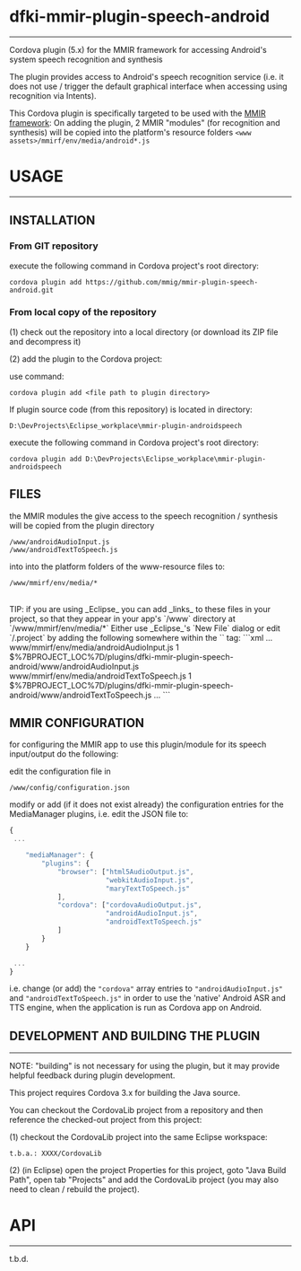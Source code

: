 # dfki-mmir-plugin-speech-android
----

Cordova plugin (5.x) for the MMIR framework for accessing Android's system speech recognition and synthesis



The plugin provides access to Android's speech recognition service (i.e. it does not use / trigger
the default graphical interface when accessing using recognition via Intents).


This Cordova plugin is specifically targeted to be used with the [MMIR framework][1]: 
On adding the plugin, 2 MMIR "modules" (for recognition and synthesis) will be copied
into the platform's resource folders `<www assets>/mmirf/env/media/android*.js`

# USAGE
------

## INSTALLATION

### From GIT repository

execute the following command in Cordova project's root directory: 

    cordova plugin add https://github.com/mmig/mmir-plugin-speech-android.git


### From local copy of the repository

(1) check out the repository into a local directory (or download its ZIP file and decompress it)

(2) add the plugin to the Cordova project:

use command: 

    cordova plugin add <file path to plugin directory>

If plugin source code (from this repository) is located in directory: 

    D:\DevProjects\Eclipse_workplace\mmir-plugin-androidspeech

execute the following command in Cordova project's root directory: 

    cordova plugin add D:\DevProjects\Eclipse_workplace\mmir-plugin-androidspeech


## FILES

the MMIR modules the give access to the speech recognition / synthesis will be copied
from the plugin directory 

    /www/androidAudioInput.js
    /www/androidTextToSpeech.js
 
into into the platform folders of the www-resource files to: 

    /www/mmirf/env/media/*


<br>
TIP: if you are using _Eclipse_ you can add _links_ to these files in your project, so that
     they appear in your app's `/www` directory at `/www/mmirf/env/media/*` 
     Either use _Eclipse_'s `New File` dialog or edit `/.project` by adding the following
     somewhere within the `<projectDescription>` tag:
```xml
<?xml version="1.0" encoding="UTF-8"?>
<projectDescription>
  ...
  <linkedResources>
    <link>
      <name>www/mmirf/env/media/androidAudioInput.js</name>
      <type>1</type>
      <locationURI>$%7BPROJECT_LOC%7D/plugins/dfki-mmir-plugin-speech-android/www/androidAudioInput.js</locationURI>
    </link>
    <link>
      <name>www/mmirf/env/media/androidTextToSpeech.js</name>
      <type>1</type>
      <locationURI>$%7BPROJECT_LOC%7D/plugins/dfki-mmir-plugin-speech-android/www/androidTextToSpeech.js</locationURI>
    </link>
  </linkedResources>
  ...
</projectDescription>
```
 
## MMIR CONFIGURATION

for configuring the MMIR app to use this plugin/module for its speech input/output do the following: 

edit the configuration file in 

    /www/config/configuration.json
 
modify or add (if it does not exist already) the configuration entries
for the MediaManager plugins, i.e. edit the JSON file to: 
```javascript
{
 ...

    "mediaManager": {
    	"plugins": {
    		"browser": ["html5AudioOutput.js",
    		            "webkitAudioInput.js",
    		            "maryTextToSpeech.js"
    		],
    		"cordova": ["cordovaAudioOutput.js",
    		            "androidAudioInput.js",
    		            "androidTextToSpeech.js"
    		]
    	}
    }

 ...
}
```
i.e. change (or add) the `"cordova"` array entries to `"androidAudioInput.js"` and `"androidTextToSpeech.js"`
in order to use the 'native' Android ASR and TTS engine, when the application is run as Cordova app
on Android.



## DEVELOPMENT AND BUILDING THE PLUGIN
------

NOTE:
"building" is not necessary for using the plugin, but it
may provide helpful feedback during plugin development.

This project requires Cordova 3.x for building the Java source.

You can checkout the CordovaLib project from a repository and then
reference the checked-out project from this project:

(1) checkout the CordovaLib project into the same Eclipse workspace: 

    t.b.a.: XXXX/CordovaLib 

(2) (in Eclipse) open the project Properties for this project, goto "Java Build Path", open tab "Projects"
 and add the CordovaLib project (you may also need to clean / rebuild the project).


# API
----
t.b.d.


[1]: https://github.com/mmig/mmir
